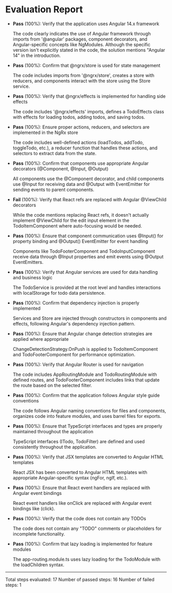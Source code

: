 # Evaluation Report

- **Pass** (100%): Verify that the application uses Angular 14.x framework
  
  The code clearly indicates the use of Angular framework through imports from '@angular' packages, component decorators, and Angular-specific concepts like NgModules. Although the specific version isn't explicitly stated in the code, the solution mentions "Angular 14" in the introduction.

- **Pass** (100%): Confirm that @ngrx/store is used for state management
  
  The code includes imports from '@ngrx/store', creates a store with reducers, and components interact with the store using the Store service.

- **Pass** (100%): Verify that @ngrx/effects is implemented for handling side effects
  
  The code includes '@ngrx/effects' imports, defines a TodoEffects class with effects for loading todos, adding todos, and saving todos.

- **Pass** (100%): Ensure proper actions, reducers, and selectors are implemented in the NgRx store
  
  The code includes well-defined actions (loadTodos, addTodo, toggleTodo, etc.), a reducer function that handles these actions, and selectors to extract data from the state.

- **Pass** (100%): Confirm that components use appropriate Angular decorators (@Component, @Input, @Output)
  
  All components use the @Component decorator, and child components use @Input for receiving data and @Output with EventEmitter for sending events to parent components.

- **Fail** (100%): Verify that React refs are replaced with Angular @ViewChild decorators
  
  While the code mentions replacing React refs, it doesn't actually implement @ViewChild for the edit input element in the TodoItemComponent where auto-focusing would be needed.

- **Pass** (100%): Ensure that component communication uses @Input() for property binding and @Output() EventEmitter for event handling
  
  Components like TodoFooterComponent and TodoInputComponent receive data through @Input properties and emit events using @Output EventEmitters.

- **Pass** (100%): Verify that Angular services are used for data handling and business logic
  
  The TodoService is provided at the root level and handles interactions with localStorage for todo data persistence.

- **Pass** (100%): Confirm that dependency injection is properly implemented
  
  Services and Store are injected through constructors in components and effects, following Angular's dependency injection pattern.

- **Pass** (100%): Ensure that Angular change detection strategies are applied where appropriate
  
  ChangeDetectionStrategy.OnPush is applied to TodoItemComponent and TodoFooterComponent for performance optimization.

- **Pass** (100%): Verify that Angular Router is used for navigation
  
  The code includes AppRoutingModule and TodoRoutingModule with defined routes, and TodoFooterComponent includes links that update the route based on the selected filter.

- **Pass** (100%): Confirm that the application follows Angular style guide conventions
  
  The code follows Angular naming conventions for files and components, organizes code into feature modules, and uses barrel files for exports.

- **Pass** (100%): Ensure that TypeScript interfaces and types are properly maintained throughout the application
  
  TypeScript interfaces (ITodo, TodoFilter) are defined and used consistently throughout the application.

- **Pass** (100%): Verify that JSX templates are converted to Angular HTML templates
  
  React JSX has been converted to Angular HTML templates with appropriate Angular-specific syntax (ngFor, ngIf, etc.).

- **Pass** (100%): Ensure that React event handlers are replaced with Angular event bindings
  
  React event handlers like onClick are replaced with Angular event bindings like (click).

- **Pass** (100%): Verify that the code does not contain any TODOs
  
  The code does not contain any "TODO" comments or placeholders for incomplete functionality.

- **Pass** (100%): Confirm that lazy loading is implemented for feature modules
  
  The app-routing.module.ts uses lazy loading for the TodoModule with the loadChildren syntax.

---

Total steps evaluated: 17
Number of passed steps: 16
Number of failed steps: 1